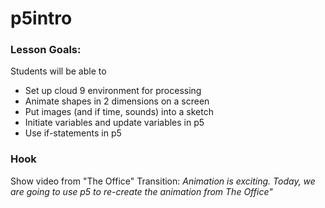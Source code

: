 # p5intro

### Lesson Goals: 
Students will be able to
+ Set up cloud 9 environment for processing
+ Animate shapes in 2 dimensions on a screen
+ Put images (and if time, sounds) into a sketch
+ Initiate variables and update variables in p5
+ Use if-statements in p5

### Hook
Show video from "The Office"
Transition: *Animation is exciting.  Today, we are going to use p5 to re-create the animation from The Office"*
